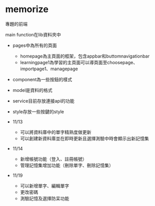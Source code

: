 # memorize

專題的前端

main function在lib資料夾中

* pages中為所有的頁面
  * homepage為主頁面的框架，包含appbar和buttomnavigationbar
  * learningpage1為學習的主頁面可以導頁面至choosepage、importpage1、managepage

* component為一些按鈕的樣式
* model是資料的格式
* service目前存放連接api的功能
* style存放一些按鍵的style

* 11/13
  * 可以將資料庫中的單字精熟度做更新
  * 可以創建新資料庫並在即時更新且選擇測驗中時會顯示出新記憶集

* 11/14
  * 新增帳號功能（登入、註冊帳號）
  * 管理記憶集增加功能（刪除單字、刪除記憶集）

* 11/19
  * 可以新增單字、編輯單字
  * 更改密碼
  * 測驗記憶及選擇防呆功能